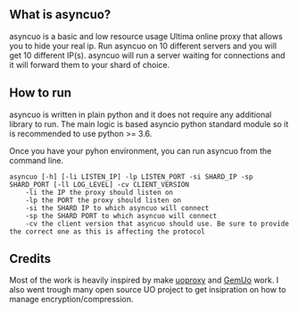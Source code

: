 ## What is asyncuo?
asyncuo is a basic and low resource usage Ultima online proxy that allows you to hide your real ip. Run asyncuo on 10 different servers and you will get 10 different IP(s). asyncuo will run a server waiting for connections and it will forward them to your shard of choice.

## How to run
asyncuo is written in plain python and it does not require any additional library to run. The main logic is based asyncio python standard module so it is recommended to use python >= 3.6.

Once you have your pyhon environment, you can run asyncuo from the command line.

    asyncuo [-h] [-li LISTEN_IP] -lp LISTEN_PORT -si SHARD_IP -sp SHARD_PORT [-ll LOG_LEVEL] -cv CLIENT_VERSION
        -li the IP the proxy should listen on
        -lp the PORT the proxy should listen on
        -si the SHARD IP to which asyncuo will connect
        -sp the SHARD PORT to which asyncuo will connect
        -cv the client version that asyncuo should use. Be sure to provide the correct one as this is affecting the protocol

## Credits
Most of the work is heavily inspired by make [uoproxy](https://github.com/MaxKellermann/uoproxy) and [GemUo](https://github.com/MaxKellermann/GemUO) work. I also went trough many open source UO project to get insipration on how to manage encryption/compression.